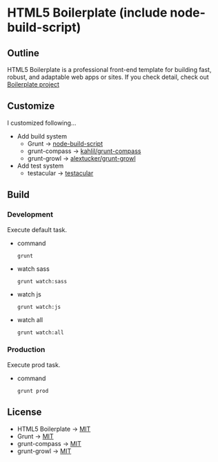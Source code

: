 # HTML5 Boilerplate (include node-build-script)

## Outline
HTML5 Boilerplate is a professional front-end template for building fast, robust, and adaptable web apps or sites.
If you check detail, check out [Boilerplate project](https://github.com/h5bp/html5-boilerplate)

## Customize
I customized following…

* Add build system
	* Grunt -> [node-build-script](https://github.com/h5bp/node-build-script)
	* grunt-compass -> [kahlil/grunt-compass](https://github.com/kahlil/grunt-compass)
	* grunt-growl -> [alextucker/grunt-growl](https://github.com/alextucker/grunt-growl)
* Add test system
  * testacular -> [testacular](http://vojtajina.github.com/testacular/)

## Build
### Development
Execute default task.

* command
  ```shell
  grunt
  ```

* watch sass
  ```shell
  grunt watch:sass
  ```

* watch js
  ```shell
  grunt watch:js
  ```

* watch all
  ```shell
  grunt watch:all
  ```


### Production
Execute prod task.

* command

  ```shell
  grunt prod
  ```

## License
* HTML5 Boilerplate -> [MIT](https://github.com/h5bp/html5-boilerplate/blob/master/LICENSE.md)
* Grunt -> [MIT](https://github.com/cowboy/grunt/blob/master/LICENSE-MIT)
* grunt-compass -> [MIT](https://github.com/kahlil/grunt-compass/blob/master/LICENSE-MIT)
* grunt-growl -> [MIT](https://github.com/alextucker/grunt-growl/blob/master/LICENSE-MIT)
